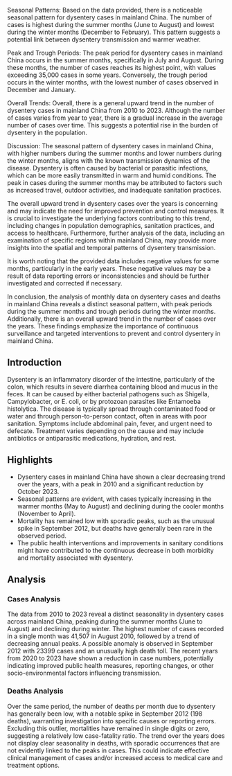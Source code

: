 Seasonal Patterns: 
Based on the data provided, there is a noticeable seasonal pattern for dysentery cases in mainland China. The number of cases is highest during the summer months (June to August) and lowest during the winter months (December to February). This pattern suggests a potential link between dysentery transmission and warmer weather.

Peak and Trough Periods: 
The peak period for dysentery cases in mainland China occurs in the summer months, specifically in July and August. During these months, the number of cases reaches its highest point, with values exceeding 35,000 cases in some years. Conversely, the trough period occurs in the winter months, with the lowest number of cases observed in December and January.

Overall Trends: 
Overall, there is a general upward trend in the number of dysentery cases in mainland China from 2010 to 2023. Although the number of cases varies from year to year, there is a gradual increase in the average number of cases over time. This suggests a potential rise in the burden of dysentery in the population.

Discussion: 
The seasonal pattern of dysentery cases in mainland China, with higher numbers during the summer months and lower numbers during the winter months, aligns with the known transmission dynamics of the disease. Dysentery is often caused by bacterial or parasitic infections, which can be more easily transmitted in warm and humid conditions. The peak in cases during the summer months may be attributed to factors such as increased travel, outdoor activities, and inadequate sanitation practices.

The overall upward trend in dysentery cases over the years is concerning and may indicate the need for improved prevention and control measures. It is crucial to investigate the underlying factors contributing to this trend, including changes in population demographics, sanitation practices, and access to healthcare. Furthermore, further analysis of the data, including an examination of specific regions within mainland China, may provide more insights into the spatial and temporal patterns of dysentery transmission.

It is worth noting that the provided data includes negative values for some months, particularly in the early years. These negative values may be a result of data reporting errors or inconsistencies and should be further investigated and corrected if necessary.

In conclusion, the analysis of monthly data on dysentery cases and deaths in mainland China reveals a distinct seasonal pattern, with peak periods during the summer months and trough periods during the winter months. Additionally, there is an overall upward trend in the number of cases over the years. These findings emphasize the importance of continuous surveillance and targeted interventions to prevent and control dysentery in mainland China.
## Introduction

Dysentery is an inflammatory disorder of the intestine, particularly of the colon, which results in severe diarrhea containing blood and mucus in the feces. It can be caused by either bacterial pathogens such as Shigella, Campylobacter, or E. coli, or by protozoan parasites like Entamoeba histolytica. The disease is typically spread through contaminated food or water and through person-to-person contact, often in areas with poor sanitation. Symptoms include abdominal pain, fever, and urgent need to defecate. Treatment varies depending on the cause and may include antibiotics or antiparasitic medications, hydration, and rest.

## Highlights

- Dysentery cases in mainland China have shown a clear decreasing trend over the years, with a peak in 2010 and a significant reduction by October 2023. <br/>
- Seasonal patterns are evident, with cases typically increasing in the warmer months (May to August) and declining during the cooler months (November to April). <br/>
- Mortality has remained low with sporadic peaks, such as the unusual spike in September 2012, but deaths have generally been rare in the observed period. <br/>
- The public health interventions and improvements in sanitary conditions might have contributed to the continuous decrease in both morbidity and mortality associated with dysentery. <br/>

## Analysis

### Cases Analysis
The data from 2010 to 2023 reveal a distinct seasonality in dysentery cases across mainland China, peaking during the summer months (June to August) and declining during winter. The highest number of cases recorded in a single month was 41,507 in August 2010, followed by a trend of decreasing annual peaks. A possible anomaly is observed in September 2012 with 23399 cases and an unusually high death toll. The recent years from 2020 to 2023 have shown a reduction in case numbers, potentially indicating improved public health measures, reporting changes, or other socio-environmental factors influencing transmission.

### Deaths Analysis
Over the same period, the number of deaths per month due to dysentery has generally been low, with a notable spike in September 2012 (198 deaths), warranting investigation into specific causes or reporting errors. Excluding this outlier, mortalities have remained in single digits or zero, suggesting a relatively low case-fatality ratio. The trend over the years does not display clear seasonality in deaths, with sporadic occurrences that are not evidently linked to the peaks in cases. This could indicate effective clinical management of cases and/or increased access to medical care and treatment options.
